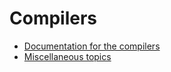 # Compilers

-   [Documentation for the compilers](01_01_Doclinks.md)
-   [Miscellaneous topics](01_99_misc.md)
